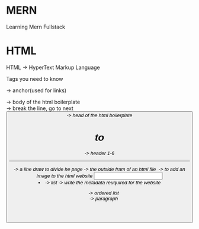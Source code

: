 # MERN
Learning Mern Fullstack

# HTML
HTML -> HyperText Markup Language

Tags you need to know

<a> -> anchor(used for links)
<body> -> body of the html boilerplate
<br> -> break the line, go to next
<button>
<canvas>
<div>
<em>
<embed>
<footer>
<form>
<head> -> head of the html boilerplate
<header>
<h1> to <h6> -> header 1-6
<hr> -> a line draw to divide he page
<html> -> the outside fram of an html file
<ifram>
<img> -> to add an image to the html website
<input>
<label>
<li> -> list
<link>
<meta> -> write the metadata reuquired for the website
<nav>
<ol> -> ordered list
<option>
<p> -> paragraph
<script>
<section>
<select>
<span>
<strong>
<style>
<textarea>
<title> -> the title of the website
<ul> -> unordered list

<h1>Hello World!</h1>

# CSS

CSS -> Cascading Style Sheets

